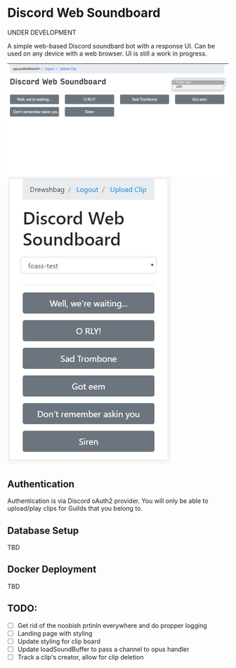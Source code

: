 # Discord Web Soundboard

UNDER DEVELOPMENT

A simple web-based Discord soundbard bot with a response UI. Can be used on any device with a web browser. UI is still a work in progress. 

![](docs/screenshots/desktop.png)
![](docs/screenshots/mobile.jpg)

## Authentication

Authentication is via Discord oAuth2 provider. You will only be able to upload/play clips for Guilds that you belong to. 

## Database Setup

TBD

## Docker Deployment

TBD

TODO:
-----

- [ ] Get rid of the noobish prtinln everywhere and do propper logging
- [ ] Landing page with styling
- [ ] Update styling for clip board  
- [ ] Update loadSoundBuffer to pass a channel to opus handler
- [ ] Track a clip's creator, allow for clip deletion 
